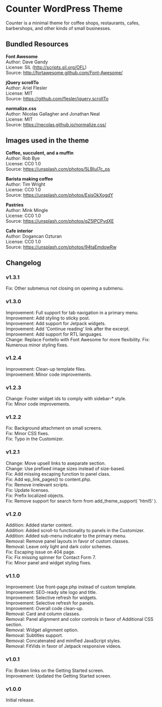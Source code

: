 # Counter WordPress Theme

Counter is a minimal theme for coffee shops, restaurants, cafes, barbershops, and other kinds of small businesses.

## Bundled Resources

**Font Awesome**  
Author: Dave Gandy  
License: SIL (http://scripts.sil.org/OFL)  
Source: http://fortawesome.github.com/Font-Awesome/

**jQuery scrollTo**  
Author: Ariel Flesler  
License: MIT  
Source: https://github.com/flesler/jquery.scrollTo

**normalize.css**  
Author: Nicolas Gallagher and Jonathan Neal  
License: MIT  
Source: https://necolas.github.io/normalize.css/

## Images used in the theme

**Coffee, succulent, and a muffin**  
Author: Rob Bye  
License: CC0 1.0  
Source: https://unsplash.com/photos/5LBIuI7c_ps

**Barista making coffee**  
Author: Tim Wright  
License: CC0 1.0  
Source: https://unsplash.com/photos/EsisOkXogdY

**Pastries**  
Author: Mink Mingle  
License: CC0 1.0  
Source: https://unsplash.com/photos/qZ5lPCPvdXE

**Cafe interior**  
Author: Dogancan Ozturan  
License: CC0 1.0  
Source: https://unsplash.com/photos/94taEmdowRw

## Changelog

### v1.3.1

Fix: Other submenus not closing on opening a submenu.

### v1.3.0

Improvement: Full support for tab navigation in a primary menu.  
Improvement: Add styling to sticky post.  
Improvement: Add support for Jetpack widgets.  
Improvement: Add 'Continue reading' link after the excerpt.  
Improvement: Add support for RTL languages.  
Change: Replace Fontello with Font Awesome for more flexibility.
Fix: Numerous minor styling fixes.  

### v1.2.4

Improvement: Clean-up template files.  
Improvement: Minor code improvements.

### v1.2.3

Change: Footer widget ids to comply with sidebar-* style.  
Fix: Minor code improvements.

### v1.2.2

Fix: Background attachment on small screens.  
Fix: Minor CSS fixes.  
Fix: Typo in the Customizer.

### v1.2.1

Change: Move upsell links to aseparate section.  
Change: Use prefixed image sizes instead of size-based.  
Fix: Add missing escaping function to panel class.  
Fix: Add wp_link_pages() to content.php.  
Fix: Remove irrelevant scripts.  
Fix: Update licenses.  
Fix: Prefix localized objects.  
Fix: Remove support for search form from add_theme_support( 'html5' ).

### v1.2.0

Addition: Added starter content.  
Addition: Added scroll-to functionality to panels in the Customizer.  
Addition: Added sub-menu indicator to the primary menu.  
Removal: Remove panel layouts in favor of custom classes.  
Removal: Leave only light and dark color schemes.  
Fix: Escaping issue on 404 page.  
Fix: Fix missing spinner for Contact Form 7.  
Fix: Minor panel and widget styling fixes.

### v1.1.0

Improvement: Use front-page.php instead of custom template.  
Improvement: SEO-ready site logo and title.  
Improvement: Selective refresh for widgets.  
Improvement: Selective refresh for panels.  
Improvement: Overall code clean-up.  
Removal: Card and column classes.  
Removal: Panel alignment and color controls in favor of Additional CSS section.  
Removal: Widget alignment option.  
Removal: Subtitles support.  
Removal: Concatenated and minified JavaScript styles.  
Removal: FitVids in favor of Jetpack responsive videos.

### v1.0.1

Fix: Broken links on the Getting Started screen.  
Improvement: Updated the Getting Started screen.

### v1.0.0

Initial release.
